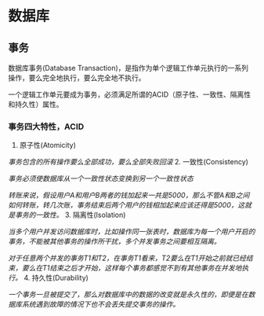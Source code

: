 # 数据库

## 事务
数据库事务(Database Transaction)，是指作为单个逻辑工作单元执行的一系列操作，要么完全地执行，要么完全地不执行。

一个逻辑工作单元要成为事务，必须满足所谓的ACID（原子性、一致性、隔离性和持久性）属性。
### 事务四大特性，ACID
1. 原子性(Atomicity)

*事务包含的所有操作要么全部成功，要么全部失败回滚*
2. 一致性(Consistency)

*事务必须使数据库从一个一致性状态变换到另一个一致性状态*

*转账来说，假设用户A和用户B两者的钱加起来一共是5000，那么不管A和B之间如何转账，转几次账，事务结束后两个用户的钱相加起来应该还得是5000，这就是事务的一致性。*
3. 隔离性(Isolation)

*当多个用户并发访问数据库时，比如操作同一张表时，数据库为每一个用户开启的事务，不能被其他事务的操作所干扰，多个并发事务之间要相互隔离。*

*对于任意两个并发的事务T1和T2，在事务T1看来，T2要么在T1开始之前就已经结束，要么在T1结束之后才开始，这样每个事务都感觉不到有其他事务在并发地执行。*
4. 持久性(Durability)

*一个事务一旦被提交了，那么对数据库中的数据的改变就是永久性的，即便是在数据库系统遇到故障的情况下也不会丢失提交事务的操作。*